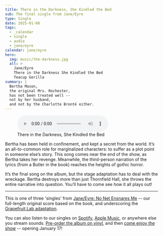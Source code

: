 ```yaml
---
title: There in the Darkness, She Kindled the Bed
sub: The final single from Jane/Eyre
type: Single
date: 2025-01-08
tags:
  - _calendar
  - single
  - audio
  - jane/eyre
calendar: jane/eyre
hero:
  img: music/the-darkness.jpg
  alt: >
    Jane/Eyre
    There in the Darkness She Kindled the Bed
    Teacup Gorilla
summary: |
  Bertha Mason,
  the original Mrs. Rochester,
  has not been treated well --
  not by her husband,
  and not by the Charlotte Brontë either.
---
```


<figure>
  <audio
    controls
    preload
    src="/assets/files/jane/8-in-the-darkness.mp3"
  ></audio>
  <figcaption>There in the Darkness, She Kindled the Bed</figcaption>
</figure>

Bertha has been held in confinement,
and kept a secret from the world.
It’s an all-to-common role for marginalized characters:
to suffer as a plot point in someone else’s story.
This song comes near the end of the show,
as Bertha takes her revenge.
Meanwhile,
the third-person narration of the lyrics
(from a Butler in the book)
reaches the heights of gothic horror.

It’s the final song on the album,
but the stage adaptation has to deal with the wreckage.
Bertha destroys more than just Thornfield Hall,
she throws the entire narrative into question.
You’ll have to come see how it all plays out!

------

This is one of three 'singles' from
[Jane/Eyre: No Net Ensnares Me](/albums/jane-eyre/) --
our full-length original score based on the book,
and underscoring
the [Grapefruit Lab adaptation](/theater/janeeyre/2025/).

You can also listen to our singles
on [Spotify](https://open.spotify.com/album/6bM0wixKcszqPkVBH3k0I1),
[Apple Music](https://music.apple.com/us/album/resurgam-helens-theme-single/1785110053),
or anywhere else you stream sounds.
[Pre-order the album on vinyl](https://buy.stripe.com/dR6bKTcc13Vx3ni28e),
and then
[come enjoy the show](https://grapefruitlab.com/shows/jane-eyre-2025/) --
opening January 17!
